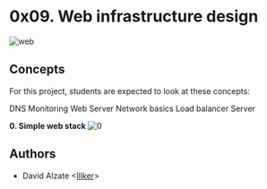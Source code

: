 # 0x09. Web infrastructure design

![web](https://memecreator.org/static/images/memes/5235895.jpg)


## Concepts

For this project, students are expected to look at these concepts:

DNS
Monitoring
Web Server
Network basics
Load balancer
Server



**0. Simple web stack**
![0](https://drive.google.com/file/d/1KcNG_1dSmvv3BH25FIlrtI0jcmrjD5GK/view?usp=sharing)



## Authors

* David Alzate <[Illker](https://github.com/illker)>

